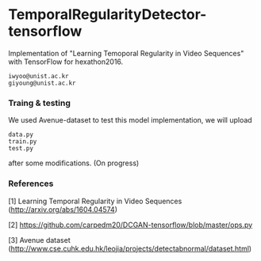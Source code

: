 # TemporalRegularityDetector-tensorflow
Implementation of "Learning Temoporal Regularity in Video Sequences" with TensorFlow for hexathon2016.

```
iwyoo@unist.ac.kr
giyoung@unist.ac.kr
```

### Traing & testing
We used Avenue-dataset to test this model implementation, we will upload
```
data.py
train.py
test.py
```
after some modifications. (On progress)

### References
[1] Learning Temporal Regularity in Video Sequences (http://arxiv.org/abs/1604.04574)

[2] https://github.com/carpedm20/DCGAN-tensorflow/blob/master/ops.py

[3] Avenue dataset (http://www.cse.cuhk.edu.hk/leojia/projects/detectabnormal/dataset.html)

